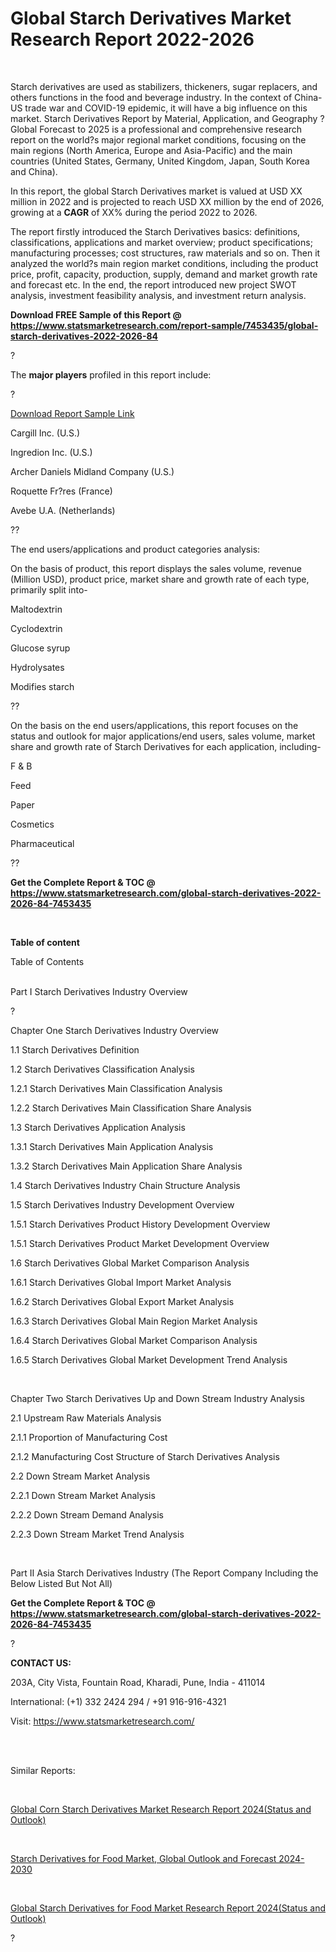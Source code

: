 <h1>Global Starch Derivatives Market Research Report 2022-2026</h1><br/><p>Starch derivatives are used as stabilizers, thickeners, sugar replacers, and others functions in the food and beverage industry. In the context of China-US trade war and COVID-19 epidemic, it will have a big influence on this market. Starch Derivatives Report by Material, Application, and Geography ? Global Forecast to 2025 is a professional and comprehensive research report on the world?s major regional market conditions, focusing on the main regions (North America, Europe and Asia-Pacific) and the main countries (United States, Germany, United Kingdom, Japan, South Korea and China).</p>
 
 
 
 <p>In this report, the global Starch Derivatives market is valued at USD XX million in 2022 and is projected to reach USD XX million by the end of 2026, growing at a <strong>CAGR</strong> of XX% during the period 2022 to 2026.</p>
 
 
 
 <p>The report firstly introduced the Starch Derivatives basics: definitions, classifications, applications and market overview; product specifications; manufacturing processes; cost structures, raw materials and so on. Then it analyzed the world?s main region market conditions, including the product price, profit, capacity, production, supply, demand and market growth rate and forecast etc. In the end, the report introduced new project SWOT analysis, investment feasibility analysis, and investment return analysis.</p>
 
 
 
 <div><b>Download FREE Sample of this Report @ <a href="https://www.statsmarketresearch.com/download-free-sample/7453435/global-starch-derivatives-2022-2026-84">https://www.statsmarketresearch.com/report-sample/7453435/global-starch-derivatives-2022-2026-84</a></b></div>
 
 
 
 <p>? </p>
 
 
 
 <p>The <strong>major players</strong> profiled in this report include:</p>
 
 
 
 <p>? </p>
 
 
 
 <p><a href="https://www.statsmarketresearch.com/download-free-sample/7453435/global-starch-derivatives-2022-2026-84">Download Report Sample Link</a></p>
 
 
 
 <p>Cargill Inc. (U.S.)</p>
 
 
 
 <p>Ingredion Inc. (U.S.)</p>
 
 
 
 <p>Archer Daniels Midland Company (U.S.)</p>
 
 
 
 <p>Roquette Fr?res (France)</p>
 
 
 
 <p>Avebe U.A. (Netherlands)</p>
 
 
 
 <p>??</p>
 
 
 
 <p>The end users/applications and product categories analysis:</p>
 
 
 
 <p>On the basis of product, this report displays the sales volume, revenue (Million USD), product price, market share and growth rate of each type, primarily split into-</p>
 
 
 
 <p>Maltodextrin</p>
 
 
 
 <p>Cyclodextrin</p>
 
 
 
 <p>Glucose syrup</p>
 
 
 
 <p>Hydrolysates</p>
 
 
 
 <p>Modifies starch</p>
 
 
 
 <p>??</p>
 
 
 
 <p>On the basis on the end users/applications, this report focuses on the status and outlook for major applications/end users, sales volume, market share and growth rate of Starch Derivatives for each application, including-</p>
 
 
 
 <p>F & B</p>
 
 
 
 <p>Feed</p>
 
 
 
 <p>Paper</p>
 
 
 
 <p>Cosmetics</p>
 
 
 
 <p>Pharmaceutical</p>
 
 
 
 <p>??</p>
 
 
 
 <div><b>Get the Complete Report & TOC @ <a href="https://www.statsmarketresearch.com/global-starch-derivatives-2022-2026-84-7453435">https://www.statsmarketresearch.com/global-starch-derivatives-2022-2026-84-7453435</a></b></div>
 
 
 
 <p><br />
 
 <b>Table of content</b></p>
 
 
 
 <p>Table of Contents<br />
 
 <br />
 
 Part I Starch Derivatives Industry Overview<br />
 
 ?<br />
 
 Chapter One Starch Derivatives Industry Overview<br />
 
 1.1 Starch Derivatives Definition<br />
 
 1.2 Starch Derivatives Classification Analysis<br />
 
 1.2.1 Starch Derivatives Main Classification Analysis<br />
 
 1.2.2 Starch Derivatives Main Classification Share Analysis<br />
 
 1.3 Starch Derivatives Application Analysis<br />
 
 1.3.1 Starch Derivatives Main Application Analysis<br />
 
 1.3.2 Starch Derivatives Main Application Share Analysis<br />
 
 1.4 Starch Derivatives Industry Chain Structure Analysis<br />
 
 1.5 Starch Derivatives Industry Development Overview<br />
 
 1.5.1 Starch Derivatives Product History Development Overview<br />
 
 1.5.1 Starch Derivatives Product Market Development Overview<br />
 
 1.6 Starch Derivatives Global Market Comparison Analysis<br />
 
 1.6.1 Starch Derivatives Global Import Market Analysis<br />
 
 1.6.2 Starch Derivatives Global Export Market Analysis<br />
 
 1.6.3 Starch Derivatives Global Main Region Market Analysis<br />
 
 1.6.4 Starch Derivatives Global Market Comparison Analysis<br />
 
 1.6.5 Starch Derivatives Global Market Development Trend Analysis<br />
 
 <br />
 
 Chapter Two Starch Derivatives Up and Down Stream Industry Analysis<br />
 
 2.1 Upstream Raw Materials Analysis<br />
 
 2.1.1 Proportion of Manufacturing Cost<br />
 
 2.1.2 Manufacturing Cost Structure of Starch Derivatives Analysis<br />
 
 2.2 Down Stream Market Analysis<br />
 
 2.2.1 Down Stream Market Analysis<br />
 
 2.2.2 Down Stream Demand Analysis<br />
 
 2.2.3 Down Stream Market Trend Analysis<br />
 
 <br />
 
 Part II Asia Starch Derivatives Industry (The Report Company Including the Below Listed But Not All)</p>
 
 
 
 <div><b>Get the Complete Report & TOC @ <a href="https://www.statsmarketresearch.com/global-starch-derivatives-2022-2026-84-7453435">https://www.statsmarketresearch.com/global-starch-derivatives-2022-2026-84-7453435</a></b></div>
 
 
 
 <p>? </p>
 
 
 
 <p><b>CONTACT US:</b><br />
 
 203A, City Vista, Fountain Road, Kharadi, Pune, India - 411014<br />
 
 International: (+1) 332 2424 294 / +91 916-916-4321<br />
 
 Visit: <a href="https://www.statsmarketresearch.com/">https://www.statsmarketresearch.com/</a><br />
 
 <br />
 
 <br />
 
 Similar Reports:<br />
 
 <br />
 
 <a href="https://www.statsmarketresearch.com/global-corn-starch-derivatives-2024-444-7979785">Global Corn Starch Derivatives Market Research Report 2024(Status and Outlook)</a><br />
 
 <br />
 
 <a href="https://www.statsmarketresearch.com/global-starch-derivatives-for-food-forecast-2024-2030-854-7930354">Starch Derivatives for Food Market, Global Outlook and Forecast 2024-2030</a><br />
 
 <br />
 
 <a href="https://www.statsmarketresearch.com/global-starch-derivatives-for-food-2024-270-7904272">Global Starch Derivatives for Food Market Research Report 2024(Status and Outlook)</a><br />
 
 ? </p>